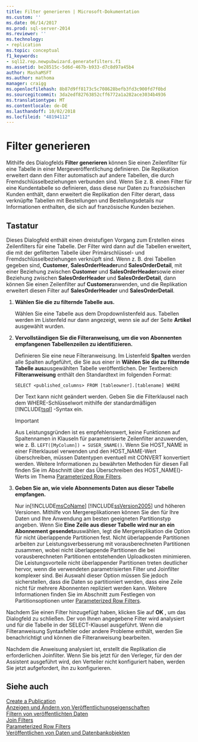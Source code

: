 ```yaml
---
title: Filter generieren | Microsoft-Dokumentation
ms.custom: ''
ms.date: 06/14/2017
ms.prod: sql-server-2014
ms.reviewer: ''
ms.technology:
- replication
ms.topic: conceptual
f1_keywords:
- sql12.rep.newpubwizard.generatefilters.f1
ms.assetid: be28515c-5d6d-467b-b933-d7c8d97a45b4
author: MashaMSFT
ms.author: mathoma
manager: craigg
ms.openlocfilehash: 8b87d9ff8173c5c708628befb3fd3c900fd7f0bd
ms.sourcegitcommit: 3da2edf82763852cff6772a1a282ace3034b4936
ms.translationtype: MT
ms.contentlocale: de-DE
ms.lasthandoff: 10/02/2018
ms.locfileid: "48194112"
---
```

# <a name="generate-filters"></a>Filter generieren
  Mithilfe des Dialogfelds **Filter generieren** können Sie einen Zeilenfilter für eine Tabelle in einer Mergeveröffentlichung definieren. Die Replikation erweitert dann den Filter automatisch auf andere Tabellen, die durch Fremdschlüsselbeziehungen verbunden sind. Wenn Sie z. B. einen Filter für eine Kundentabelle so definieren, dass diese nur Daten zu französischen Kunden enthält, dann erweitert die Replikation den Filter derart, dass verknüpfte Tabellen mit Bestellungen und Bestellungsdetails nur Informationen enthalten, die sich auf französische Kunden beziehen.  
  
## <a name="options"></a>Tastatur  
 Dieses Dialogfeld enthält einen dreistufigen Vorgang zum Erstellen eines Zeilenfilters für eine Tabelle. Der Filter wird dann auf die Tabellen erweitert, die mit der gefilterten Tabelle über Primärschlüssel- und Fremdschlüsselbeziehungen verknüpft sind. Wenn z. B. drei Tabellen gegeben sind, **Customer**, **SalesOrderHeader**und **SalesOrderDetail**, mit einer Beziehung zwischen **Customer** und **SalesOrderHeader**sowie einer Beziehung zwischen **SalesOrderHeader** und **SalesOrderDetail**, dann können Sie einen Zeilenfilter auf **Customer**anwenden, und die Replikation erweitert diesen Filter auf **SalesOrderHeader** und **SalesOrderDetail**.  
  
1.  **Wählen Sie die zu filternde Tabelle aus.**  
  
     Wählen Sie eine Tabelle aus dem Dropdownlistenfeld aus. Tabellen werden im Listenfeld nur dann angezeigt, wenn sie auf der Seite **Artikel** ausgewählt wurden.  
  
2.  **Vervollständigen Sie die Filteranweisung, um die von Abonnenten empfangenen Tabellenzeilen zu identifizieren.**  
  
     Definieren Sie eine neue Filteranweisung. Im Listenfeld **Spalten** werden alle Spalten aufgeführt, die Sie aus einer in **Wählen Sie die zu filternde Tabelle aus**ausgewählten Tabelle veröffentlichen. Der Textbereich **Filteranweisung** enthält den Standardtext im folgenden Format:  
  
     `SELECT <published_columns> FROM [tableowner].[tablename] WHERE`  
  
     Der Text kann nicht geändert werden. Geben Sie die Filterklausel nach dem WHERE-Schlüsselwort mithilfe der standardmäßigen [!INCLUDE[tsql](../../includes/tsql-md.md)] -Syntax ein.  
  
    > [!IMPORTANT]  
    >  Aus Leistungsgründen ist es empfehlenswert, keine Funktionen auf Spaltennamen in Klauseln für parametrisierte Zeilenfilter anzuwenden, wie z. B. `LEFT([MyColumn]) = SUSER_SNAME()`. Wenn Sie HOST_NAME in einer Filterklausel verwenden und den HOST_NAME-Wert überschreiben, müssen Datentypen eventuell mit CONVERT konvertiert werden. Weitere Informationen zu bewährten Methoden für diesen Fall finden Sie im Abschnitt über das Überschreiben des HOST_NAME()-Werts im Thema [Parameterized Row Filters](merge/parameterized-filters-parameterized-row-filters.md).  
  
3.  **Geben Sie an, wie viele Abonnements Daten aus dieser Tabelle empfangen.**  
  
     Nur in[!INCLUDE[msCoName](../../includes/msconame-md.md)] [!INCLUDE[ssVersion2005](../../includes/ssversion2005-md.md)] und höheren Versionen. Mithilfe von Mergereplikationen können Sie den für Ihre Daten und Ihre Anwendung am besten geeigneten Partitionstyp angeben. Wenn Sie **Eine Zeile aus dieser Tabelle wird nur an ein Abonnement gesendet**auswählen, legt die Mergereplikation die Option für nicht überlappende Partitionen fest. Nicht überlappende Partitionen arbeiten zur Leistungsverbesserung mit vorausberechneten Partitionen zusammen, wobei nicht überlappende Partitionen die bei vorausberechneten Partitionen entstehenden Uploadkosten minimieren. Die Leistungsvorteile nicht überlappender Partitionen treten deutlicher hervor, wenn die verwendeten parametrisierten Filter und Joinfilter komplexer sind. Bei Auswahl dieser Option müssen Sie jedoch sicherstellen, dass die Daten so partitioniert werden, dass eine Zeile nicht für mehrere Abonnenten repliziert werden kann. Weitere Informationen finden Sie im Abschnitt zum Festlegen von Partitionsoptionen unter [Parameterized Row Filters](merge/parameterized-filters-parameterized-row-filters.md).  
  
 Nachdem Sie einen Filter hinzugefügt haben, klicken Sie auf **OK** , um das Dialogfeld zu schließen. Der von Ihnen angegebene Filter wird analysiert und für die Tabelle in der SELECT-Klausel ausgeführt. Wenn die Filteranweisung Syntaxfehler oder andere Probleme enthält, werden Sie benachrichtigt und können die Filteranweisung bearbeiten.  
  
 Nachdem die Anweisung analysiert ist, erstellt die Replikation die erforderlichen Joinfilter. Wenn Sie bis jetzt für den Verleger, für den der Assistent ausgeführt wird, den Verteiler nicht konfiguriert haben, werden Sie jetzt aufgefordert, ihn zu konfigurieren.  
  
## <a name="see-also"></a>Siehe auch  
 [Create a Publication](publish/create-a-publication.md)   
 [Anzeigen und Ändern von Veröffentlichungseigenschaften](publish/view-and-modify-publication-properties.md)   
 [Filtern von veröffentlichten Daten](publish/filter-published-data.md)   
 [Join Filters](merge/join-filters.md)   
 [Parameterized Row Filters](merge/parameterized-filters-parameterized-row-filters.md)   
 [Veröffentlichen von Daten und Datenbankobjekten](publish/publish-data-and-database-objects.md)  
  
  

